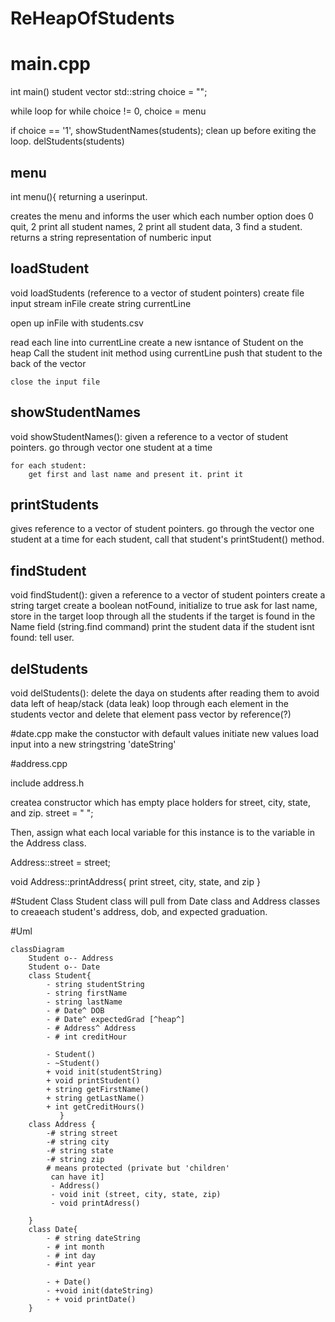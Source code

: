 # ReHeapOfStudents

# main.cpp
int main() student vector std::string choice = "";

while loop for while choice != 0, choice = menu

if choice == '1', showStudentNames(students);
clean up before exiting the loop. delStudents(students)

## menu
int menu(){ returning a userinput. 

creates the menu and informs the user which each number option does
0 quit, 2 print all student names, 2 print all student data, 3 find a student. 
returns a string representation of numberic input 

## loadStudent
void loadStudents (reference to a vector of student pointers)
    create file input stream inFile
    create string currentLine

open up inFile with students.csv

read each line into currentLine
    create a new isntance of Student on the heap
    Call the student init method using currentLine
    push that student to the back of the vector

    close the input file

## showStudentNames
void showStudentNames():
    given a reference to a vector of student pointers.
    go through vector one student at a time
    
    for each student:
        get first and last name and present it. print it

## printStudents
gives reference to a vector of student pointers.
go through the vector one student at a time for each student, call that student's printStudent() method.

## findStudent

void findStudent():
    given a reference to a vector of student pointers
    create a string target
    create a boolean notFound, initialize to true
    ask for last name, store in the target
        loop through all the students
            if the target is found in the Name field (string.find command)
            print the student data
        if the student isnt found:
            tell user.

## delStudents

void delStudents():
delete the daya on students after reading them to avoid data left of heap/stack (data leak)
loop through each element in the students vector and delete that element
pass vector by reference(?)

 
#date.cpp
make the constuctor with default values
initiate new values
load input into a new stringstring 'dateString'

#address.cpp

include address.h

createa constructor which has empty place holders for street, city, state, and zip.
    street = " ";

Then, assign what each local variable for this instance is to the variable in the Address class. 

Address::street = street;

void Address::printAddress{
print street, city, state, and zip
}

#Student Class
Student class will pull from Date class and Address classes to creaeach student's address, dob, and expected graduation. 

#Uml
```mermaid 
classDiagram
    Student o-- Address
    Student o-- Date
    class Student{
        - string studentString
        - string firstName
        - string lastName
        - # Date^ DOB
        - # Date^ expectedGrad [^heap^]
        - # Address^ Address
        - # int creditHour

        - Student()
        - ~Student()
        + void init(studentString)
        + void printStudent()
        + string getFirstName()
        + string getLastName()
        + int getCreditHours()
           }
    class Address {
        -# string street
        -# string city
        -# string state
        -# string zip
        # means protected (private but 'children'
         can have it]
         - Address()
         - void init (street, city, state, zip)
         - void printAdress()

    }
    class Date{
        - # string dateString
        - # int month
        - # int day
        - #int year

        - + Date()
        - +void init(dateString)
        - + void printDate()
    }
```
